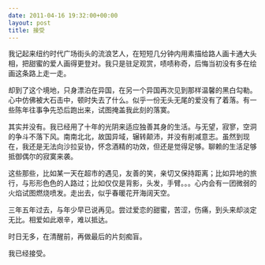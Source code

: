 ```yaml
---
date: 2011-04-16 19:32:00+00:00
layout: post
title: 接受
---
```


我记起来纽约时代广场街头的流浪艺人，在短短几分钟内用素描给路人画卡通大头相，把甜蜜的爱人画得更登对。我只是驻足观赏，啧啧称奇，后悔当初没有多在绘画这条路上走一走。

却到了这个境地，只身漂泊在异国，在另一个异国再次见到那样温馨的黑白勾勒。心中仿佛被大石击中，顿时失去了什么。似乎一份无头无尾的爱没有了着落。有一些陈年往事争先恐后跑出来，试图掩盖我此刻的落寞。

其实并没有。我已经用了十年的光阴来适应独善其身的生活。与无望，寂寥，空洞的争斗不落下风。南南北北，故国异域，辗转颠沛，并没有削减意志。虽然到现在，我还是无法向沙拉妥协，怀念酒精的功效，但还是觉得足够。聊赖的生活足够抵御偶尔的寂寞来袭。

这些那些，比如某一天在超市的遇见，友善的笑，亲切又保持距离；比如异地的旅行，与形形色色的人路过；比如仅仅是背影，头发，手臂。。。心内会有一团微弱的火焰试图燃烧喷发。走出去，似乎春暖花开海阔天空。

三年五年过去，与年少早已说再见。尝过爱恋的甜蜜，苦涩，伤痛，到头来却淡定无比。相爱如此艰辛，难以抵达。

时日无多，在清醒前，再做最后的片刻痴盲。

我已经接受。



